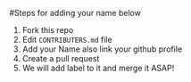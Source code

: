 #Steps for adding your name below

1. Fork this repo
2. Edit `CONTRIBUTERS.md` file
3. Add your Name also link your github profile
4. Create a pull request
5. We will add label to it and merge it ASAP!
